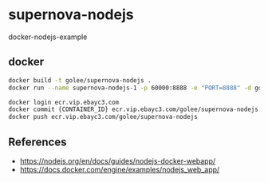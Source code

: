 # supernova-nodejs
docker-nodejs-example

## docker
```bash
docker build -t golee/supernova-nodejs .
docker run --name supernova-nodejs-1 -p 60000:8888 -e "PORT=8888" -d golee/supernova-nodejs

docker login ecr.vip.ebayc3.com
docker commit {CONTAINER_ID} ecr.vip.ebayc3.com/golee/supernova-nodejs
docker push ecr.vip.ebayc3.com/golee/supernova-nodejs
```

## References
* https://nodejs.org/en/docs/guides/nodejs-docker-webapp/
* https://docs.docker.com/engine/examples/nodejs_web_app/
